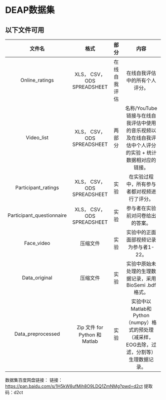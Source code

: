 # DEAP数据集

## 以下文件可用

| 文件名 | 格式 | 部分 | 内容 |
|:-----:|:----:|:----:|:----:|
|Online_ratings|XLS， CSV， ODS SPREADSHEET|在线自我评估|在线自我评估中的所有个人评分。|
|Video_list|XLS， CSV， ODS SPREADSHEET|两部分|名称/YouTube 链接与在线自我评估中使用的音乐视频以及在线自我评估中个人评分的实验 + 统计数据相对应的链接。|
|Participant_ratings|XLS， CSV， ODS SPREADSHEET|	实验|在实验过程中，所有参与者都对视频进行了评分。|
|Participant_questionnaire|XLS， CSV， ODS SPREADSHEET|实验|参与者在实验前对问卷给出的答案。|
|Face_video|压缩文件|实验|实验中的正面面部视频记录为参与者1-22。|
|Data_original|压缩文件|实验|实验中原始未处理的生理数据记录，采用BioSemi .bdf格式。|
|Data_preprocessed|Zip 文件 for Python 和 Matlab|实验|实验中以Matlab和Python（numpy）格式的预处理（减采样，EOG去除，过滤，分割等）生理数据记录。|


数据集百度网盘链接：
链接：<https://pan.baidu.com/s/1H5kW8ufMih8O9LDQ1ZmNMg?pwd=d2ct> 
提取码：d2ct
